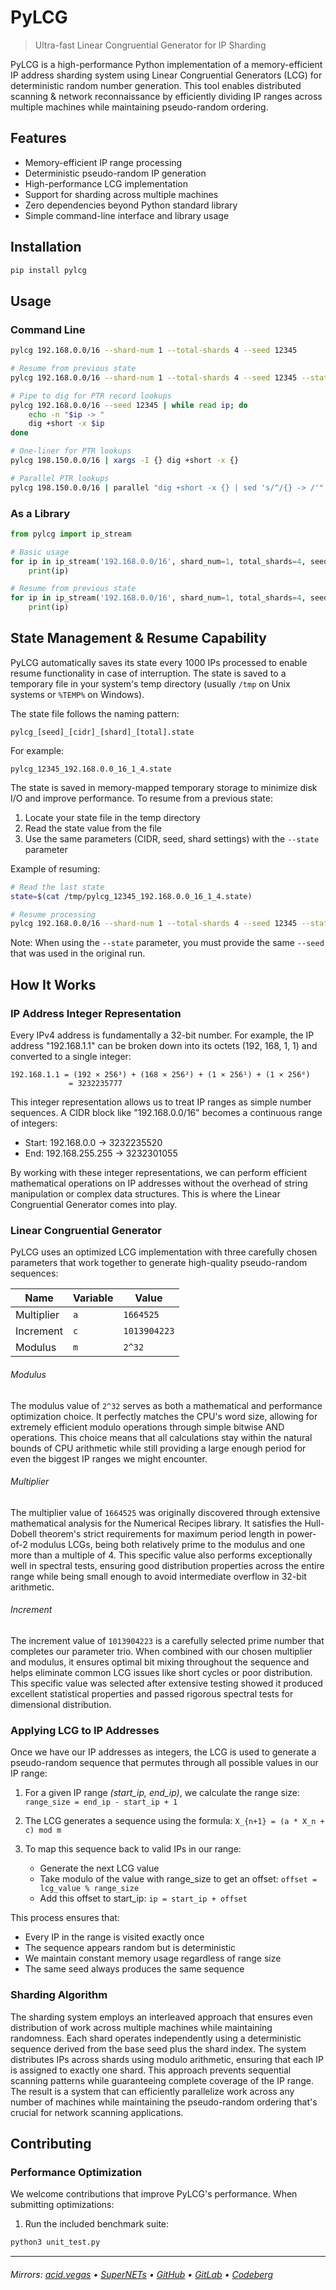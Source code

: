 # PyLCG
> Ultra-fast Linear Congruential Generator for IP Sharding

PyLCG is a high-performance Python implementation of a memory-efficient IP address sharding system using Linear Congruential Generators (LCG) for deterministic random number generation. This tool enables distributed scanning & network reconnaissance by efficiently dividing IP ranges across multiple machines while maintaining pseudo-random ordering.

## Features

- Memory-efficient IP range processing
- Deterministic pseudo-random IP generation
- High-performance LCG implementation
- Support for sharding across multiple machines
- Zero dependencies beyond Python standard library
- Simple command-line interface and library usage

## Installation

```bash
pip install pylcg
```

## Usage

### Command Line

```bash
pylcg 192.168.0.0/16 --shard-num 1 --total-shards 4 --seed 12345

# Resume from previous state
pylcg 192.168.0.0/16 --shard-num 1 --total-shards 4 --seed 12345 --state 987654321

# Pipe to dig for PTR record lookups
pylcg 192.168.0.0/16 --seed 12345 | while read ip; do
    echo -n "$ip -> "
    dig +short -x $ip
done

# One-liner for PTR lookups
pylcg 198.150.0.0/16 | xargs -I {} dig +short -x {}

# Parallel PTR lookups
pylcg 198.150.0.0/16 | parallel "dig +short -x {} | sed 's/^/{} -> /'"
```

### As a Library

```python
from pylcg import ip_stream

# Basic usage
for ip in ip_stream('192.168.0.0/16', shard_num=1, total_shards=4, seed=12345):
    print(ip)

# Resume from previous state
for ip in ip_stream('192.168.0.0/16', shard_num=1, total_shards=4, seed=12345, state=987654321):
    print(ip)
```

## State Management & Resume Capability

PyLCG automatically saves its state every 1000 IPs processed to enable resume functionality in case of interruption. The state is saved to a temporary file in your system's temp directory (usually `/tmp` on Unix systems or `%TEMP%` on Windows).

The state file follows the naming pattern:
```
pylcg_[seed]_[cidr]_[shard]_[total].state
```

For example:
```
pylcg_12345_192.168.0.0_16_1_4.state
```

The state is saved in memory-mapped temporary storage to minimize disk I/O and improve performance. To resume from a previous state:

1. Locate your state file in the temp directory
2. Read the state value from the file
3. Use the same parameters (CIDR, seed, shard settings) with the `--state` parameter

Example of resuming:
```bash
# Read the last state
state=$(cat /tmp/pylcg_12345_192.168.0.0_16_1_4.state)

# Resume processing
pylcg 192.168.0.0/16 --shard-num 1 --total-shards 4 --seed 12345 --state $state
```

Note: When using the `--state` parameter, you must provide the same `--seed` that was used in the original run.

## How It Works

### IP Address Integer Representation

Every IPv4 address is fundamentally a 32-bit number. For example, the IP address "192.168.1.1" can be broken down into its octets (192, 168, 1, 1) and converted to a single integer:
```
192.168.1.1 = (192 × 256³) + (168 × 256²) + (1 × 256¹) + (1 × 256⁰)
             = 3232235777
```

This integer representation allows us to treat IP ranges as simple number sequences. A CIDR block like "192.168.0.0/16" becomes a continuous range of integers:
- Start: 192.168.0.0   → 3232235520
- End:   192.168.255.255 → 3232301055

By working with these integer representations, we can perform efficient mathematical operations on IP addresses without the overhead of string manipulation or complex data structures. This is where the Linear Congruential Generator comes into play.

### Linear Congruential Generator

PyLCG uses an optimized LCG implementation with three carefully chosen parameters that work together to generate high-quality pseudo-random sequences:

| Name       | Variable | Value        |
|------------|----------|--------------|
| Multiplier | `a`      | `1664525`    |
| Increment  | `c`      | `1013904223` |
| Modulus    | `m`      | `2^32`       |

###### Modulus
The modulus value of `2^32` serves as both a mathematical and performance optimization choice. It perfectly matches the CPU's word size, allowing for extremely efficient modulo operations through simple bitwise AND operations. This choice means that all calculations stay within the natural bounds of CPU arithmetic while still providing a large enough period for even the biggest IP ranges we might encounter.

###### Multiplier
The multiplier value of `1664525` was originally discovered through extensive mathematical analysis for the Numerical Recipes library. It satisfies the Hull-Dobell theorem's strict requirements for maximum period length in power-of-2 modulus LCGs, being both relatively prime to the modulus and one more than a multiple of 4. This specific value also performs exceptionally well in spectral tests, ensuring good distribution properties across the entire range while being small enough to avoid intermediate overflow in 32-bit arithmetic.

###### Increment
The increment value of `1013904223` is a carefully selected prime number that completes our parameter trio. When combined with our chosen multiplier and modulus, it ensures optimal bit mixing throughout the sequence and helps eliminate common LCG issues like short cycles or poor distribution. This specific value was selected after extensive testing showed it produced excellent statistical properties and passed rigorous spectral tests for dimensional distribution.

### Applying LCG to IP Addresses

Once we have our IP addresses as integers, the LCG is used to generate a pseudo-random sequence that permutes through all possible values in our IP range:

1. For a given IP range *(start_ip, end_ip)*, we calculate the range size: `range_size = end_ip - start_ip + 1`

2. The LCG generates a sequence using the formula: `X_{n+1} = (a * X_n + c) mod m`

3. To map this sequence back to valid IPs in our range:
   - Generate the next LCG value
   - Take modulo of the value with range_size to get an offset: `offset = lcg_value % range_size`
   - Add this offset to start_ip: `ip = start_ip + offset`

This process ensures that:
- Every IP in the range is visited exactly once
- The sequence appears random but is deterministic
- We maintain constant memory usage regardless of range size
- The same seed always produces the same sequence

### Sharding Algorithm

The sharding system employs an interleaved approach that ensures even distribution of work across multiple machines while maintaining randomness. Each shard operates independently using a deterministic sequence derived from the base seed plus the shard index. The system distributes IPs across shards using modulo arithmetic, ensuring that each IP is assigned to exactly one shard. This approach prevents sequential scanning patterns while guaranteeing complete coverage of the IP range. The result is a system that can efficiently parallelize work across any number of machines while maintaining the pseudo-random ordering that's crucial for network scanning applications.

## Contributing

### Performance Optimization

We welcome contributions that improve PyLCG's performance. When submitting optimizations:

1. Run the included benchmark suite:
```bash
python3 unit_test.py
```

---

###### Mirrors: [acid.vegas](https://git.acid.vegas/pylcg) • [SuperNETs](https://git.supernets.org/acidvegas/pylcg) • [GitHub](https://github.com/acidvegas/pylcg) • [GitLab](https://gitlab.com/acidvegas/pylcg) • [Codeberg](https://codeberg.org/acidvegas/pylcg)
